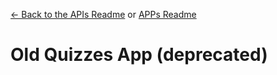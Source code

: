 [<- Back to the APIs Readme](../docs/README.md) or [APPs Readme](../README.md)

# Old Quizzes App (deprecated)